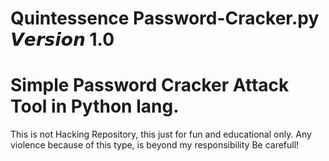 # Quintessence Password-Cracker.py                                              𝙑𝙚𝙧𝙨𝙞𝙤𝙣 1.0
# Simple Password Cracker Attack Tool in Python lang.
This is not Hacking Repository, this just for fun and educational only. Any violence because of this type, is beyond my responsibility
Be carefull!

